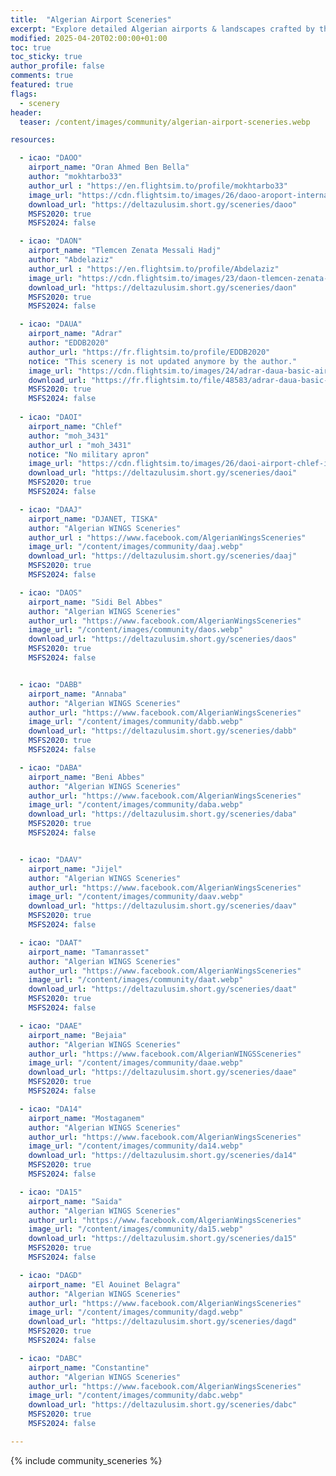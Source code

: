 ```yaml
---
title:  "Algerian Airport Sceneries"
excerpt: "Explore detailed Algerian airports & landscapes crafted by the community. Fly immersive & realistic sceneries!"
modified: 2025-04-20T02:00:00+01:00
toc: true
toc_sticky: true
author_profile: false
comments: true
featured: true
flags:
  - scenery
header:
  teaser: /content/images/community/algerian-airport-sceneries.webp

resources:

  - icao: "DAOO"
    airport_name: "Oran Ahmed Ben Bella"
    author: "mokhtarbo33"
    author_url : "https://en.flightsim.to/profile/mokhtarbo33"
    image_url: "https://cdn.flightsim.to/images/26/daoo-aroport-international-ahmed-ben-bella-oran-57256-1720270907-q7GCl.jpg?width=1400"
    download_url: "https://deltazulusim.short.gy/sceneries/daoo"
    MSFS2020: true
    MSFS2024: false

  - icao: "DAON"
    airport_name: "Tlemcen Zenata Messali Hadj"
    author: "Abdelaziz"
    author_url : "https://en.flightsim.to/profile/Abdelaziz"
    image_url: "https://cdn.flightsim.to/images/23/daon-tlemcen-zenata-messali-hadj-airport-cLyVe.jpg"
    download_url: "https://deltazulusim.short.gy/sceneries/daon"
    MSFS2020: true
    MSFS2024: false   

  - icao: "DAUA"
    airport_name: "Adrar"
    author: "EDDB2020"
    author_url: "https://fr.flightsim.to/profile/EDDB2020"
    notice: "This scenery is not updated anymore by the author."
    image_url: "https://cdn.flightsim.to/images/24/adrar-daua-basic-airport-enhancement-7080-1674586463-bdPpz.jpg?width=1400"
    download_url: "https://fr.flightsim.to/file/48583/adrar-daua-basic-airport-enhancement"
    MSFS2020: true
    MSFS2024: false
    
  - icao: "DAOI"
    airport_name: "Chlef"
    author: "moh_3431"
    author_url : "moh_3431"
    notice: "No military apron"
    image_url: "https://cdn.flightsim.to/images/26/daoi-airport-chlef-intl-v1-693876-1705754862-UnCsK.jpg?width=1400"
    download_url: "https://deltazulusim.short.gy/sceneries/daoi"
    MSFS2020: true
    MSFS2024: false   

  - icao: "DAAJ"
    airport_name: "DJANET, TISKA"
    author: "Algerian WINGS Sceneries"
    author_url : "https://www.facebook.com/AlgerianWingsSceneries"
    image_url: "/content/images/community/daaj.webp"
    download_url: "https://deltazulusim.short.gy/sceneries/daaj"
    MSFS2020: true
    MSFS2024: false

  - icao: "DAOS"
    airport_name: "Sidi Bel Abbes"
    author: "Algerian WINGS Sceneries"
    author_url: "https://www.facebook.com/AlgerianWingsSceneries"
    image_url: "/content/images/community/daos.webp"
    download_url: "https://deltazulusim.short.gy/sceneries/daos"
    MSFS2020: true
    MSFS2024: false


  - icao: "DABB"
    airport_name: "Annaba"
    author: "Algerian WINGS Sceneries"
    author_url: "https://www.facebook.com/AlgerianWingsSceneries"
    image_url: "/content/images/community/dabb.webp"
    download_url: "https://deltazulusim.short.gy/sceneries/dabb"
    MSFS2020: true
    MSFS2024: false

  - icao: "DABA"
    airport_name: "Beni Abbes"
    author: "Algerian WINGS Sceneries"
    author_url: "https://www.facebook.com/AlgerianWingsSceneries"
    image_url: "/content/images/community/daba.webp"
    download_url: "https://deltazulusim.short.gy/sceneries/daba"
    MSFS2020: true
    MSFS2024: false


  - icao: "DAAV"
    airport_name: "Jijel"
    author: "Algerian WINGS Sceneries"
    author_url: "https://www.facebook.com/AlgerianWingsSceneries"
    image_url: "/content/images/community/daav.webp"
    download_url: "https://deltazulusim.short.gy/sceneries/daav"
    MSFS2020: true
    MSFS2024: false

  - icao: "DAAT"
    airport_name: "Tamanrasset"
    author: "Algerian WINGS Sceneries"
    author_url: "https://www.facebook.com/AlgerianWingsSceneries"
    image_url: "/content/images/community/daat.webp"
    download_url: "https://deltazulusim.short.gy/sceneries/daat"
    MSFS2020: true
    MSFS2024: false

  - icao: "DAAE"
    airport_name: "Bejaia"
    author: "Algerian WINGS Sceneries"
    author_url: "https://www.facebook.com/AlgerianWINGSSceneries"
    image_url: "/content/images/community/daae.webp"
    download_url: "https://deltazulusim.short.gy/sceneries/daae"
    MSFS2020: true
    MSFS2024: false

  - icao: "DA14"
    airport_name: "Mostaganem"
    author: "Algerian WINGS Sceneries"
    author_url: "https://www.facebook.com/AlgerianWingsSceneries"
    image_url: "/content/images/community/da14.webp"
    download_url: "https://deltazulusim.short.gy/sceneries/da14"
    MSFS2020: true
    MSFS2024: false

  - icao: "DA15"
    airport_name: "Saida"
    author: "Algerian WINGS Sceneries"
    author_url: "https://www.facebook.com/AlgerianWingsSceneries"
    image_url: "/content/images/community/da15.webp"
    download_url: "https://deltazulusim.short.gy/sceneries/da15"
    MSFS2020: true
    MSFS2024: false

  - icao: "DAGD"
    airport_name: "El Aouinet Belagra"
    author: "Algerian WINGS Sceneries"
    author_url: "https://www.facebook.com/AlgerianWingsSceneries"
    image_url: "/content/images/community/dagd.webp"
    download_url: "https://deltazulusim.short.gy/sceneries/dagd"
    MSFS2020: true
    MSFS2024: false

  - icao: "DABC"
    airport_name: "Constantine"
    author: "Algerian WINGS Sceneries"
    author_url: "https://www.facebook.com/AlgerianWingsSceneries"
    image_url: "/content/images/community/dabc.webp"
    download_url: "https://deltazulusim.short.gy/sceneries/dabc"
    MSFS2020: true
    MSFS2024: false

---
```


{% include community_sceneries %}
